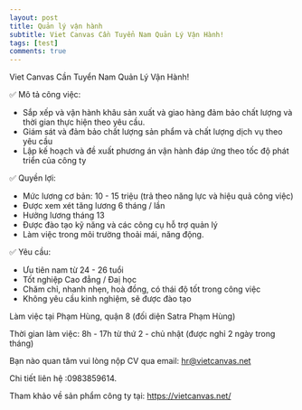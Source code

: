 ```yaml
---
layout: post
title: Quản lý vận hành
subtitle: Viet Canvas Cần Tuyển Nam Quản Lý Vận Hành!
tags: [test]
comments: true
---
```


Viet Canvas Cần Tuyển Nam Quản Lý Vận Hành!

✅ Mô tả công việc:

+ Sắp xếp và vận hành khâu sản xuất và giao hàng đảm bảo chất lượng và thời gian thực hiện theo yêu cầu.
+ Giám sát và đảm bảo chất lượng sản phẩm và chất lượng dịch vụ theo yêu cầu 
+ Lập kế hoạch và đề xuất phương án vận hành đáp ứng theo tốc độ phát triển của công ty

✅ Quyền lợi: 

+ Mức lương cơ bản: 10 - 15 triệu (trả theo năng lực và hiệu quả công việc)
+ Được xem xét tăng lương 6 tháng / lần
+ Hưởng lương tháng 13
+ Được đào tạo kỹ năng và các công cụ hỗ trợ quản lý
+ Làm việc trong môi trường thoải mái, năng động.

✅ Yêu cầu:

+ Ưu tiên nam từ 24 - 26 tuổi
+ Tốt nghiệp Cao đẳng / Đaị học
+ Chăm chỉ, nhanh nhẹn, hoà đồng, có thái độ tốt trong công việc
+ Không yêu cầu kinh nghiệm, sẽ được đào tạo

Làm việc tại Phạm Hùng, quận 8 (đối diện Satra Phạm Hùng)

Thời gian làm việc: 8h - 17h từ thứ 2 - chủ nhật (được nghỉ 2 ngày trong tháng)

Bạn nào quan tâm vui lòng nộp CV qua email: hr@vietcanvas.net

Chi tiết liên hệ :0983859614.

Tham khảo về sản phẩm công ty tại: https://vietcanvas.net/